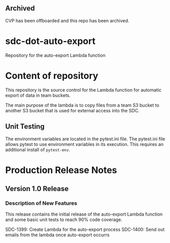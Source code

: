 ## Archived
CVP has been offboarded and this repo has been archived.

# sdc-dot-auto-export
Repository for the auto-export Lambda function

# Content of repository
This repository is the source control for the Lambda function for automatic export of data in team buckets. 

The main purpose of the lambda is to copy files from a team S3 bucket to another S3 bucket that is used for external access into the SDC.

## Unit Testing
The environment variables are located in the pytest.ini file. The pytest.ini file allows pytest to use environment variables in its execution. This requires an additional install of `pytest-env`.

# Production Release Notes
## Version 1.0 Release
### Description of New Features
This release contains the initial release of the auto-export Lambda function and some basic unit tests to reach 90% code coverage.

SDC-1399: Create Lambda for the auto-export process
SDC-1400: Send out emails from the lambda once auto-export occurrs
